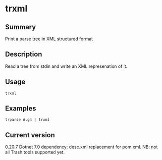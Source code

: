 # trxml

## Summary

Print a parse tree in XML structured format

## Description

Read a tree from stdin and write an XML represenation of it.

## Usage

    trxml

## Examples

    trparse A.g4 | trxml

## Current version

0.20.7 Dotnet 7.0 dependency; desc.xml replacement for pom.xml. NB: not all Trash tools supported yet.
